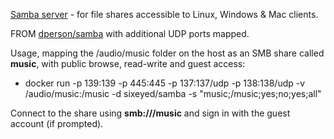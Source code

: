 [Samba server](https://www.samba.org/) - for file shares accessible to Linux, Windows & Mac clients.

FROM [dperson/samba](https://hub.docker.com/r/dperson/samba/) with additional UDP ports mapped.

Usage, mapping the /audio/music folder on the host as an SMB share called **music**, with public browse, read-write and guest access:

* docker run  -p 139:139 -p 445:445 -p 137:137/udp -p 138:138/udp -v /audio/music:/music -d sixeyed/samba -s "music;/music;yes;no;yes;all"

Connect to the share using **smb://<host>/music** and sign in with the guest account (if prompted).
